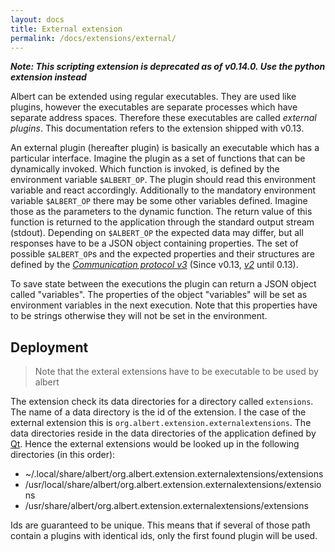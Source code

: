 ```yaml
---
layout: docs
title: External extension
permalink: /docs/extensions/external/
---
```


***Note: This scripting extension is deprecated as of v0.14.0. Use the python extension instead***


Albert can be extended using regular executables. They are used like plugins, however the executables are separate processes which have separate address spaces. Therefore these executables are called _external plugins_. This documentation refers to the extension shipped with v0.13.

An external plugin (hereafter plugin) is basically an executable which has a particular interface. Imagine the plugin as a set of functions that can be dynamically invoked. Which function is invoked, is defined by the environment variable `$ALBERT_OP`. The plugin should read this environment variable and react accordingly. Additionally to the mandatory environment variable `$ALBERT_OP` there may be some other variables defined. Imagine those as the parameters to the dynamic function. The return value of this function is returned to the application through the standard output stream (stdout). Depending on `$ALBERT_OP` the expected data may differ, but all responses have to be a JSON object containing properties. The set of possible `$ALBERT_OP`s and the expected properties and their structures are defined by the [*Communication protocol v3*](/docs/extensions/external/v3/) (Since v0.13, [*v2*](/docs/extensions/external/v2/) until 0.13).

To save state between the executions the plugin can return a JSON object called "variables". The properties of the object "variables" will be set as environment variables in the next execution. Note that this properties have to be strings otherwise they will not be set in the environment.

## Deployment

> Note that the exteral extensions have to be executable to be used by albert

The extension check its data directories for a directory called `extensions`. The name of a data directory is the id of the extension. I the case of the external extension this is `org.albert.extension.externalextensions`. The data directories reside in the data directories of the application defined by [Qt](http://doc.qt.io/qt-5/qstandardpaths.html#StandardLocation-enum). Hence the external extensions would be looked up in the following directories (in this order):

* ~/.local/share/albert/org.albert.extension.externalextensions/extensions
* /usr/local/share/albert/org.albert.extension.externalextensions/extensions
* /usr/share/albert/org.albert.extension.externalextensions/extensions

Ids are guaranteed to be unique. This means that if several of those path contain a plugins with identical ids, only the first found plugin will be used.

